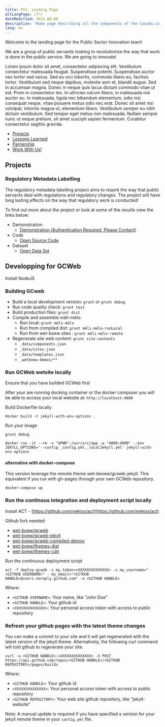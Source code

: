 ```yaml
---
title: PSI, Landing Page
altLangPage: /fr/
dateModified: 2021-08-06
description: "Home page describing all the components of the Canada.ca theme, named GCWeb."
lang: en
---
```


Welcome to the landing page for the Public Sector Innovation team!

We are a group of public servants looking to revolutionize the way that work is done in the public service. We are going to innovate!

Lorem ipsum dolor sit amet, consectetur adipiscing elit. Vestibulum consectetur malesuada feugiat. Suspendisse potenti. Suspendisse auctor nec tortor sed varius. Sed eu orci lobortis, commodo libero eu, facilisis tortor. Vestibulum sed neque dapibus, molestie sem et, blandit augue. Sed in accumsan magna. Donec in neque quis lacus dictum commodo vitae ut est. Proin in consectetur leo. In ultricies rutrum libero, in malesuada nisi auctor eu. In malesuada, ligula nec bibendum elementum, odio nisi consequat neque, vitae posuere metus odio nec erat. Donec sit amet nisi volutpat, lobortis magna ut, elementum libero. Vestibulum semper eu nibh dictum vestibulum. Sed tempor eget metus non malesuada. Nullam semper nunc ut neque pretium, sit amet suscipit sapien fermentum. Curabitur consectetur sagittis gravida.

* [Projects](#projects)
* [Lessons Learned](#lessons-learned)
* [Parnership](/partnership)
* [Work With Us!](/contact)

## Projects

### Regulatory Metadata Labelling
The regulatory metadata labelling project aims to reqork the way that public servants deal with regulations and regulatory changes. The project will have long lasting effects on the way that regulatory work is conducted!

To find out more about the project or look at some of the results view the links below:
* Demonstration
	* [Demonstration (Authentication Required, Please Contact)](https://dev.psinnovation.com/)
* Code
	* [Open Source Code](https://www.github.com)
* Dataset
	* [Open Data Set](https://open.canada.ca/en)

## Developping for GCWeb

Install NodeJS

### Building GCweb

* Build a local development version: `grunt` or `grunt debug`
* Run code quality check: `grunt test`
* Build production files: `grunt dist`
* Compile and assemble méli-mélo:
	* Run local: `grunt méli-mélo`
	* Run from compiled dist: `grunt méli-mélo-runLocal`
	* Run from wet-boew sites : `grunt méli-mélo-remote`
* Regenerate site web content: `grunt site-contents`
	* `_data/components.json`
	* `_data/sites.json`
	* `_data/templates.json`
	* `_wetboew-demos/**`

### Run GCWeb wetsite locally

Ensure that you have builded GCWeb first

After your are running docking container or the docker composer you will be able to access your local website at: `http://localhost:4000`

Build Dockerfile locally

```
docker build -t jekyll-with-env-options .
```

Run your image
```
grunt debug

docker run -it --rm -v "$PWD":/usr/src/app -p "4000:4000" --env JEKYLL_OPTIONS='--config _config.yml,_localJekyll.yml' jekyll-with-env-options
```

#### alternative with docker-compose

This version leverage the remote theme wet-beoew/gcweb-jekyll. This equivalent if you run with gh-pages through your own GCWeb repository.

```
docker-compose up
```

### Run the continous integration and deployment script locally

Install ACT - [https://github.com/nektos/act](https://github.com/nektos/act)

Github fork needed:

* [wet-boew/gcweb](https://github.com/wet-boew/gcweb)
* [wet-boew/gcweb-jekyll](https://github.com/wet-boew/gcweb-jekyll)
* [wet-boew/gcweb-compiled-demos](https://github.com/wet-boew/gcweb-compiled-demos)
* [wet-boew/themes-dist](https://github.com/wet-boew/themes-dist)
* [wet-boew/themes-cdn](https://github.com/wet-boew/themes-cdn)

Run the continuous deployment script

```
act -f deploy-gcweb -s my_token=<XXXXXXXXXXXXXX> -s my_username="<GITHUB USERNAME>" - my_email="<GITHUB HANDLE>@users.noreply.github.com" -a <GITHUB HANDLE>
```

Where:
* `<GITHUB USERNAME>`: Your name, like "John Doe"
* `<GITHUB HANDLE>`: Your github id
* `<XXXXXXXXXXXXXX>`: Your personal access token with access to public repository

### Refresh your github pages with the latest theme changes

You can make a commit to your site and it will get regenerated with the latest version of the jekyll theme. Alternatively, the following curl command will told github to regenerate your site.

```
curl -u <GITHUB HANDLE>:<XXXXXXXXXXXXXX> -X POST https://api.github.com/repos/<GITHUB HANDLE>/<GITHUB REPOSITORY>/pages/builds
```

Where:
* `<GITHUB HANDLE>`: Your github id
* `<XXXXXXXXXXXXXX>`: Your personal access token with access to public repository
* `<GITHUB REPOSITORY>`: Your web site github repository, like "jekyll-website"

Note: A manual update is required if you have specified a version for your jekyll remote theme in your `config.yml` file.
